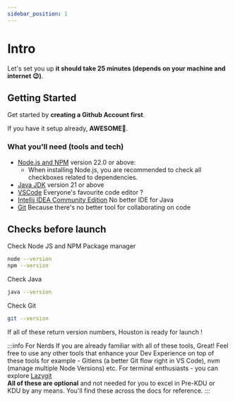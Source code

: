 ```yaml
---
sidebar_position: 1
---
```


# Intro

Let's set you up **it should take 25 minutes (depends on your machine and internet 😉)**.

## Getting Started

Get started by **creating a Github Account first**.

If you have it setup already, **AWESOME🤩**.

### What you'll need (tools and tech)

- [Node.js and NPM](https://nodejs.org/en/download/) version 22.0 or above:
  - When installing Node.js, you are recommended to check all checkboxes related to dependencies.
- [Java JDK](https://www.oracle.com/in/java/technologies/downloads/) version 21 or above
- [VSCode](https://code.visualstudio.com/download) Everyone's favourite code editor ?
- [Intellij IDEA Community Edition](https://www.jetbrains.com/idea/download/) No better IDE for Java
- [Git](https://git-scm.com/downloads) Because there's no better tool for collaborating on code

## Checks before launch

Check Node JS and NPM Package manager

```bash
node --version
npm --version
```

Check Java

```bash
java --version
```

Check Git

```bash
git --version
```

If all of these return version numbers, Houston is ready for launch !

:::info For Nerds
If you are already familiar with all of these tools, Great!
Feel free to use any other tools that enhance your Dev Experience on top of these tools
for example - Gitlens (a better Git flow right in VS Code), nvm (manage multiple Node Versions) etc.
For terminal enthusiasts - you can explore [Lazygit](https://github.com/jesseduffield/lazygit)
<br />
**All of these are optional** and not needed for you to excel in Pre-KDU or KDU by any means. You'll find these across the docs for reference.
:::
